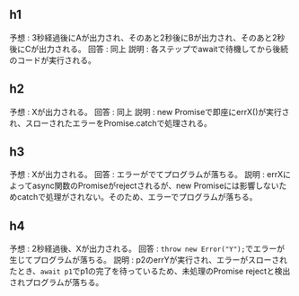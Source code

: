 ## h1

予想 : 3秒経過後にAが出力され、そのあと2秒後にBが出力され、そのあと2秒後にCが出力される。
回答 : 同上
説明 : 各ステップでawaitで待機してから後続のコードが実行される。

## h2

予想 : Xが出力される。
回答 : 同上
説明 : new Promiseで即座にerrX()が実行され、スローされたエラーをPromise.catchで処理される。

## h3

予想 : Xが出力される。
回答 : エラーがでてプログラムが落ちる。
説明 : errXによってasync関数のPromiseがrejectされるが、new Promiseには影響しないためcatchで処理がされない。そのため、エラーでプログラムが落ちる。

## h4

予想 : 2秒経過後、Xが出力される。
回答 : `throw new Error("Y");`でエラーが生じてプログラムが落ちる。
説明 : p2のerrYが実行され、エラーがスローされたとき、`await p1`でp1の完了を待っているため、未処理のPromise rejectと検出されプログラムが落ちる。
